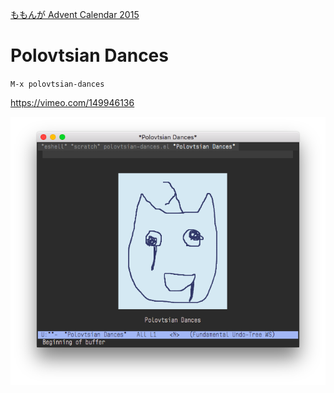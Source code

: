 
[ももんが Advent Calendar 2015](http://c4se.hatenablog.com/entry/2015/11/26/135455)

# Polovtsian Dances

`M-x polovtsian-dances`


https://vimeo.com/149946136

![Polovtsian Dances](https://raw.githubusercontent.com/supermomonga/polovtsian-dances.el/master/ss.png)
